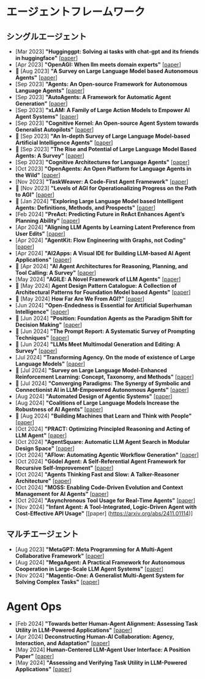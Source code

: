 # エージェントフレームワーク
## シングルエージェント
* [Mar 2023] **"Hugginggpt: Solving ai tasks with chat-gpt and its friends in huggingface"** [[paper](https://arxiv.org/abs/2303.17580)]
* [Apr 2023] **"OpenAGI: When llm meets domain experts"** [[paper](https://arxiv.org/abs/2304.04370)]
* 📖 [Aug 2023] **"A Survey on Large Language Model based Autonomous Agents"** [[paper](https://arxiv.org/abs/2308.11432)]
* [Sep 2023] **"Agents: An Open-source Framework for Autonomous Language Agents"** [[paper](https://arxiv.org/abs/2309.07870)]
* [Sep 2023] **"AutoAgents: A Framework for Automatic Agent Generation"** [[paper](https://arxiv.org/abs/2309.17288)]
* [Sep 2023] **"xLAM: A Family of Large Action Models to Empower AI Agent Systems"** [[paper](https://arxiv.org/abs/2409.03215)]
* [Sep 2023] **"Cognitive Kernel: An Open-source Agent System towards Generalist Autopilots"** [[paper](https://arxiv.org/abs/2409.10277)]
* 📖 [Sep 2023] **"An In-depth Survey of Large Language Model-based Artificial Intelligence Agents"** [[paper](https://arxiv.org/abs/2309.14365)]
* 📖 [Sep 2023] **"The Rise and Potential of Large Language Model Based Agents: A Survey"** [[paper](https://arxiv.org/abs/2309.07864)]
* [Sep 2023] **"Cognitive Architectures for Language Agents"** [[paper](https://arxiv.org/abs/2309.02427)]
* [Oct 2023] **"OpenAgents: An Open Platform for Language Agents in the Wild"** [[paper](https://arxiv.org/abs/2310.10634)]
* [Nov 2023] **"TaskWeaver: A Code-First Agent Framework"** [[paper](https://arxiv.org/abs/2311.17541)]
* 📖 [Nov 2023] **"Levels of AGI for Operationalizing Progress on the Path to AGI"** [[paper](https://arxiv.org/abs/2311.02462)]
* 📖 [Jan 2024] **"Exploring Large Language Model based Intelligent Agents: Definitions, Methods, and Prospects"** [[paper](https://arxiv.org/abs/2401.03428)]
* [Feb 2024] **"PreAct: Predicting Future in ReAct Enhances Agent’s Planning Ability"** [[paper](https://arxiv.org/abs/2402.11534)]
* [Apr 2024] **"Aligning LLM Agents by Learning Latent Preference from User Edits"** [[paper](https://arxiv.org/abs/2404.15269)]
* [Apr 2024] **"AgentKit: Flow Engineering with Graphs, not Coding"** [[paper](https://arxiv.org/abs/2404.11483)]
* [Apr 2024] **"AI2Apps: A Visual IDE for Building LLM-based AI Agent Applications"** [[paper](https://arxiv.org/abs/2404.04902)]
* 📖 [Apr 2024] **"AI Agent Architectures for Reasoning, Planning, and Tool Calling: A Survey"** [[paper](https://arxiv.org/abs/2404.11584)]
* [May 2024] **"AGILE: A Novel Framework of LLM Agents"** [[paper](https://arxiv.org/abs/2405.14751)]
* 📖 [May 2024] **Agent Design Pattern Catalogue: A Collection of Architectural Patterns for Foundation Model based Agents"** [[paper](https://arxiv.org/abs/2405.10467)]
* 📖 [May 2024] **How Far Are We From AGI?"** [[paper](https://arxiv.org/abs/2405.10313)]
* [Jun 2024] **"Open-Endedness is Essential for Artificial Superhuman Intelligence"** [[paper](https://arxiv.org/abs/2406.04268)]
* 📖 [Jun 2024] **"Position: Foundation Agents as the Paradigm Shift for Decision Making"** [[paper](https://arxiv.org/abs/2405.17009)]
* 📖 [Jun 2024] **"The Prompt Report: A Systematic Survey of Prompting Techniques"** [[paper](https://arxiv.org/abs/2406.06608)]
* 📖 [Jun 2024] **"LLMs Meet Multimodal Generation and Editing: A Survey"** [[paper](https://arxiv.org/abs/2405.19334)]
* [Jul 2024] **"Transforming Agency. On the mode of existence of Large Language Models"** [[paper](https://arxiv.org/abs/2407.10735)]
* 📖 [Jul 2024] **"Survey on Large Language Model-Enhanced Reinforcement Learning: Concept, Taxonomy, and Methods"** [[paper](https://arxiv.org/abs/2404.00282)]
* 📖 [Jul 2024] **"Converging Paradigms: The Synergy of Symbolic and Connectionist AI in LLM-Empowered Autonomous Agents"** [[paper](https://arxiv.org/abs/2407.08516)]
* [Aug 2024] **"Automated Design of Agentic Systems"** [[paper](https://arxiv.org/abs/2408.08435)]
* [Aug 2024] **"Coalitions of Large Language Models Increase the Robustness of AI Agents"** [[paper](https://arxiv.org/abs/2408.01380)]
* 📖 [Aug 2024] **"Building Machines that Learn and Think with People"** [[paper](https://arxiv.org/abs/2408.03943)]
* [Oct 2024] **"PRACT: Optimizing Principled Reasoning and Acting of LLM Agent"** [[paper](https://arxiv.org/abs/2410.18528)]
* [Oct 2024] **"AgentSquare: Automatic LLM Agent Search in Modular Design Space"** [[paper](https://arxiv.org/abs/2410.06153)]
* [Oct 2024] **"AFlow: Automating Agentic Workflow Generation"** [[paper](https://arxiv.org/abs/2410.10762)]
* [Oct 2024] **"Gödel Agent: A Self-Referential Agent Framework for Recursive Self-Improvement"** [[paper](https://arxiv.org/abs/2410.04444)]
* [Oct 2024] **"Agents Thinking Fast and Slow: A Talker-Reasoner Architecture"** [[paper](https://arxiv.org/abs/2410.08328)]
* [Oct 2024] **"MOSS: Enabling Code-Driven Evolution and Context Management for AI Agents"** [[paper](https://arxiv.org/abs/2409.16120)]
* [Oct 2024] **"Asynchronous Tool Usage for Real-Time Agents"** [[paper](https://arxiv.org/abs/2410.21620)]
* [Nov 2024] **"Infant Agent: A Tool-Integrated, Logic-Driven Agent with Cost-Effective API Usage"** [[paper] (https://arxiv.org/abs/2411.01114)]

## マルチエージェント
* [Aug 2023] **"MetaGPT: Meta Programming for A Multi-Agent Collaborative Framework"** [[paper](https://arxiv.org/abs/2308.00352)]
* [Aug 2024] **"MegaAgent: A Practical Framework for Autonomous Cooperation in Large-Scale LLM Agent Systems"** [[paper](https://arxiv.org/abs/2408.09955)]
* [Nov 2024] **"Magentic-One: A Generalist Multi-Agent System for Solving Complex Tasks"** [[paper](https://arxiv.org/abs/2411.04468)]

# Agent Ops
* [Feb 2024] **"Towards better Human-Agent Alignment: Assessing Task Utility in LLM-Powered Applications"** [[paper](https://arxiv.org/abs/2402.09015)]
* [Apr 2024] **Deconstructing Human-AI Collaboration: Agency, Interaction, and Adaptation"** [[paper](https://arxiv.org/abs/2404.12056)]
* [May 2024] **Human-Centered LLM-Agent User Interface: A Position Paper"** [[paper](https://arxiv.org/abs/2405.13050)]
* [May 2024] **"Assessing and Verifying Task Utility in LLM-Powered Applications"** [[paper](https://arxiv.org/abs/2405.02178)]
